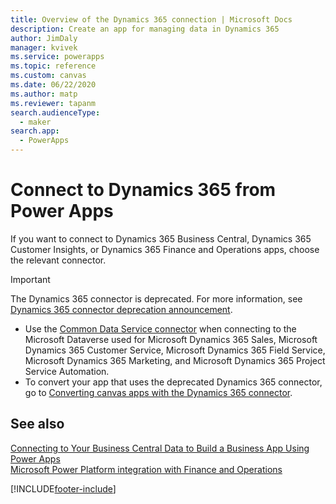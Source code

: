 ```yaml
---
title: Overview of the Dynamics 365 connection | Microsoft Docs
description: Create an app for managing data in Dynamics 365
author: JimDaly
manager: kvivek
ms.service: powerapps
ms.topic: reference
ms.custom: canvas
ms.date: 06/22/2020
ms.author: matp
ms.reviewer: tapanm
search.audienceType: 
  - maker
search.app: 
  - PowerApps
---
```

# Connect to Dynamics 365 from Power Apps

If you want to connect to Dynamics 365 Business Central, Dynamics 365 Customer Insights, or Dynamics 365 Finance and Operations apps, choose the relevant connector.  

> [!IMPORTANT]
> The Dynamics 365 connector is deprecated. For more information, see [Dynamics 365 connector deprecation announcement](/power-platform/important-changes-coming#dynamics-365-connector-is-deprecated).
>
> - Use the [Common Data Service connector](connection-common-data-service.md) when connecting to the Microsoft Dataverse used for Microsoft Dynamics 365 Sales, Microsoft Dynamics 365 Customer Service, Microsoft Dynamics 365 Field Service, Microsoft Dynamics 365 Marketing, and Microsoft Dynamics 365 Project Service Automation. 
> - To convert your app that uses the deprecated Dynamics 365 connector, go to [Converting canvas apps with the Dynamics 365 connector](../use-native-cds-connector.md#converting-canvas-apps-with-the-dynamics-365-connector).

## See also

[Connecting to Your Business Central Data to Build a Business App Using Power Apps](/dynamics365/business-central/across-how-use-financials-data-source-powerapps)  
[Microsoft Power Platform integration with Finance and Operations](/dynamics365/fin-ops-core/dev-itpro/power-platform/overview)  


[!INCLUDE[footer-include](../../../includes/footer-banner.md)]